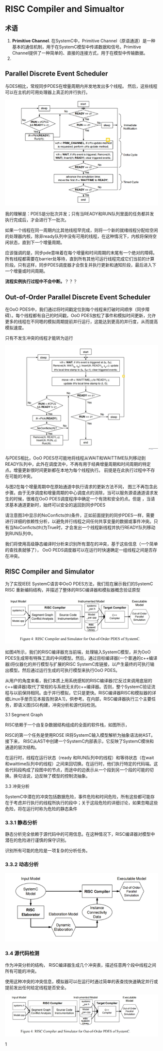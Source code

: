 # RISC Compiler and Simualtor

## 术语

1. **Primitive Channel**. 在SystemC中，Primitive Channel（原语通道）是一种基本的通信机制，用于在SystemC模型中传递数据和信号。Primitive Channel提供了一种简单的、直接的连接方式，用于在模型中传输数据。
2. 

## Parallel Discrete Event Scheduler

与DES相比，常规同步PDES在增量周期内并发地发出多个线程。 然后，这些线程可以在主机的可用处理器上真正的并行执行。

![image-20230902201336950](images/image-20230902201336950.png)

我的理解是：PDES是分批次并发；只有当READY和RUN队列里面的任务都并发执行完成后，才会进行下一批次。

如果一个线程在同一周期内比其他线程早完成，则将一个新的就绪线程分配给空闲的处理器内核，除非ready队列中没有可用的线程，在这种情况下，内核将保持空闲状态，直到下一个增量周期。

应该强调的是，同步pde意味着在每个增量和时间周期的末尾有一个绝对的障碍。所有线程都需要在barrier处等待，直到所有其他可运行线程完成它们当前的计算阶段。只有这样，同步PDES调度器才会恢复并执行更新和通知阶段，最后进入下一个增量或时间周期。

**流程实例执行过程中不会中断。**？？？

## Out-of-Order Parallel Discrete Event Scheduler

在OoO PDES中，我们通过将时间戳定位到每个线程来打破时间顺序（同步障碍）。每个线程都有自己的时间戳，OoO PDES放松了事件和模拟时间更新，允许更多的线程在不同嗯的模拟周期提前并行运行，这能达到更高的并行度，从而提高模拟速度。

只有不发生冲突的线程才能转为运行

![image-20230902205659594](images/image-20230902205659594.png)

与PDES相比，OoO PDES尽可能地将线程从WAIT和WAITTIME队列移动到READY队列中，此外在调度流中，不再有用于经典增量周期和时间周期的特定点。增量更新很时间更新都在本地为每个线程执行。 前提是在此执行过程中不存在可能的冲突。

与图2在每个增量周期中在原始通道中执行请求的更新方法不同， 图三不再包含此步骤。由于无序调度和增量周期的中心调度点的消除，当可以服务源语通道请求发生的时候，很难在OoO PDES调度程序中确定一个有效和安全的点。但是 ，当请求基本通道更新时，始终可以安全的返回到同步PDES

请注意图3中显示的NoConficts(th)条件，正如前面提到的同步PDES一样，需要进行详细的依赖性分析，以避免并行线程之间任何共享变量的数据或事件冲突。只有当NoConficts(th)为True时，才会发出一个线程新线程并执行READY队列移动到RUN队列中。

我们将使用高级静态编译时分析来识别所有潜在的冲突，基于这些信息（一个简单的查找表就够了）， OoO PEDS调度器可以在运行时快速确定一组线程之间是否存在冲突。

## RISC Compiler and Simulator

为了实现IEEE SystemC语言中OoO PDES方法，我们现在展示我们的SystemC RISC 重新编码结构，并描述了整体的RISC编译器和模拟器概念验证原型

![image-20230903165340557](images/image-20230903165340557.png)

如图4所示，我们的RISC编译器充当前端，处理输入SystemC模型，并为OoO PDES生成带有特殊工具的中间模型。然后，通过目标编译器(一个普通的c++编译器)将仪器化的并行模型与扩展的RISC SystemC库链接，以产生最终的可执行输出模型。然后通过运行生成的可执行模型来执行OoO PDES。

从用户的角度来看，我们本质上用系统感知的RISC编译器(它反过来调用底层的c++编译器)取代了常规的与系统无关的c++编译器。否则，整个SystemC验证流程与以前保持相同。由于并行模拟，它只是更快。RISC编译器RISC和模拟器的详细Linux手册页见本报告附录A.1]，供参考。在内部，RISC编译器执行三个主要任务，即语义图(SG)构建，冲突分析和源代码检测。

3.1 Segment Graph

RISC依赖于一个由复杂数据结构组成的全面的软件栈，如图所示，

RISC的第一个任务是使用ROSE IR将SystemC输入模型解析为抽象语法树AST。接下来， RISC从AST中创建一个SystemC内部表示，它反映了SystemC模块和通道的层次结构。

在运行时，线程在运行状态（ready 和RUN队列中的线程）和等待状态（在wait和waittime队列中的线程）之间来回切换。在运行时，他们执行特定的代码端。这些代码段构成了段图中的节点，而途中的边表示从一个段到另一个段的可能的切换。换句话说，边反映了模型的控制流抽象。

3.3 冲突分析

SystemC中潜在的冲突包括数据危险，事件危险和时间危险，所有这些都可能存在于考虑并行执行的线程所执行的段中；关于这段危险的详细讨论，如果忽略这些危险，将在运行时称为危险的静态条件

### 3.3.1 静态分析

静态分析完全依赖于源代码中的可用信息。在这种情况下，RISC编译器对模型中潜在的危险进行谨慎的保守识别。

识别所有可能的危险是一项复杂的分析任务。

### 3.3.2 动态分析

![image-20230905201218824](images/image-20230905201218824.png)

### 3.4 源代码检测

作为冲突分析的结构， RISC编译器生成几个冲突表，描述任意两个段中线程之间所有可能的冲突。

使用这种冲突的冲突信息，模拟器可以在运行时通过简单的表查找快速确定并行或提前发出任何给定线程是否安全。

![image-20230905201923176](images/image-20230905201923176.png)

1

